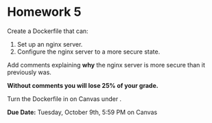 # Homework 5

Create a Dockerfile that can:

1. Set up an nginx server.
2. Configure the nginx server to a more secure state.

Add comments explaining **why** the nginx server is more secure than it previously was.

**Without comments you will lose 25% of your grade.**

Turn the Dockerfile in on Canvas under .

**Due Date:** Tuesday, October 9th, 5:59 PM on Canvas
